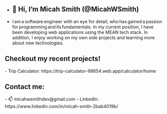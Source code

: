- <h2>👋 Hi, I’m Micah Smith (@MicahWSmith) </h2>
 - <p>I am a software engineer with an eye for detail, who has gained a passion for programming and its fundamentals. In my current position, I have been developing web applications using the MEAN tech stack. In addition, I enjoy working on my own side projects and learning more about new technologies.</p>

<h2>Checkout my recent projects!</h2>
- Trip Calculator: https://trip-calculator-98654.web.app/calculator/home

<h2>Contact me:</h2>
- 📫 micahwsmithdev@gmail.com
- LinkedIn: https://www.linkedin.com/in/micah-smith-2bab4019b/
